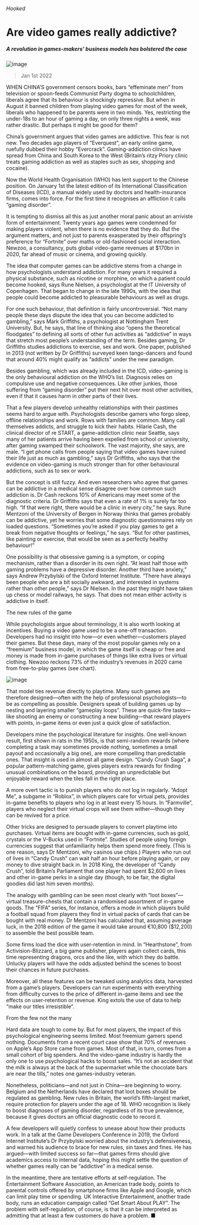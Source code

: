 ###### Hooked
# Are video games really addictive? 
##### A revolution in games-makers’ business models has bolstered the case 
![image](images/20220101_IRP001_0.jpg) 
> Jan 1st 2022 
WHEN CHINA’S government censors books, bars “effeminate men” from television or spoon-feeds Communist Party dogma to schoolchildren, liberals agree that its behaviour is shockingly repressive. But when in August it banned children from playing video games for most of the week, liberals who happened to be parents were in two minds. Yes, restricting the under-18s to an hour of gaming a day, on only three nights a week, was rather drastic. But perhaps it might be good for them?
China’s government argues that video games are addictive. This fear is not new. Two decades ago players of “Everquest”, an early online game, ruefully dubbed their hobby “Evercrack”. Gaming-addiction clinics have spread from China and South Korea to the West (Britain’s ritzy Priory clinic treats gaming addiction as well as staples such as sex, shopping and cocaine).

Now the World Health Organisation (WHO) has lent support to the Chinese position. On January 1st the latest edition of its International Classification of Diseases (ICD), a manual widely used by doctors and health-insurance firms, comes into force. For the first time it recognises an affliction it calls “gaming disorder”.
It is tempting to dismiss all this as just another moral panic about an arriviste form of entertainment. Twenty years ago games were condemned for making players violent, when there is no evidence that they do. But the argument matters, and not just to parents exasperated by their offspring’s preference for “Fortnite” over maths or old-fashioned social interaction. Newzoo, a consultancy, puts global video-game revenues at $170bn in 2020, far ahead of music or cinema, and growing quickly.
The idea that computer games can be addictive stems from a change in how psychologists understand addiction. For many years it required a physical substance, such as nicotine or morphine, on which a patient could become hooked, says Rune Nielsen, a psychologist at the IT University of Copenhagen. That began to change in the late 1990s, with the idea that people could become addicted to pleasurable behaviours as well as drugs.
For one such behaviour, that definition is fairly uncontroversial. “Not many people these days dispute the idea that you can become addicted to gambling,” says Mark Griffiths, a psychologist at Nottingham Trent University. But, he says, that line of thinking also “opens the theoretical floodgates” to defining all sorts of other fun activities as “addictive” in ways that stretch most people’s understanding of the term. Besides gaming, Dr Griffiths studies addictions to exercise, sex and work. One paper, published in 2013 (not written by Dr Griffiths) surveyed keen tango-dancers and found that around 40% might qualify as “addicts” under the new paradigm.
Besides gambling, which was already included in the ICD, video-gaming is the only behavioural addiction on the WHO’s list. Diagnosis relies on compulsive use and negative consequences. Like other junkies, those suffering from “gaming disorder” put their next hit over most other activities, even if that it causes harm in other parts of their lives.
That a few players develop unhealthy relationships with their pastimes seems hard to argue with. Psychologists describe gamers who forgo sleep, offline relationships and work. Rows with families are common. Many call themselves addicts, and struggle to kick their habits. Hilarie Cash, the clinical director of re START, a game-addiction clinic near Seattle, says many of her patients arrive having been expelled from school or university, after gaming swamped their schoolwork. The vast majority, she says, are male. “I get phone calls from people saying that video games have ruined their life just as much as gambling,” says Dr Griffiths, who says that the evidence on video-gaming is much stronger than for other behavioural addictions, such as to sex or work.
But the concept is still fuzzy. And even researchers who agree that games can be addictive in a medical sense disagree over how common such addiction is. Dr Cash reckons 10% of Americans may meet some of the diagnostic criteria. Dr Griffiths says that even a rate of 1% is surely far too high. “If that were right, there would be a clinic in every city,” he says. Rune Mentzoni of the University of Bergen in Norway thinks that games probably can be addictive, yet he worries that some diagnostic questionnaires rely on loaded questions. “Sometimes you’re asked if you play games to get a break from negative thoughts or feelings,” he says. “But for other pastimes, like painting or exercise, that would be seen as a perfectly healthy behaviour!”
One possibility is that obsessive gaming is a symptom, or coping mechanism, rather than a disorder in its own right. “At least half those with gaming problems have a depressive disorder. Another third have anxiety,” says Andrew Przybylski of the Oxford Internet Institute. “There have always been people who are a bit socially awkward, and interested in systems rather than other people,” says Dr Nielsen. In the past they might have taken up chess or model railways, he says. That does not mean either activity is addictive in itself.
The new rules of the game
While psychologists argue about terminology, it is also worth looking at incentives. Buying a video game used to be a one-off transaction. Developers had no insight into how—or even whether—customers played their games. But these days, many of the most popular games rely on a “freemium” business model, in which the game itself is cheap or free and money is made from in-game purchases of things like extra lives or virtual clothing. Newzoo reckons 73% of the industry’s revenues in 2020 came from free-to-play games (see chart).
![image](images/20220101_IRC272.png) 

That model ties revenue directly to playtime. Many such games are therefore designed—often with the help of professional psychologists—to be as compelling as possible. Designers speak of building games up by nesting and layering smaller “gameplay loops”. These are quick-fire tasks—like shooting an enemy or constructing a new building—that reward players with points, in-game items or even just a quick glow of satisfaction.
Developers mine the psychological literature for insights. One well-known result, first shown in rats in the 1950s, is that semi-random rewards (where completing a task may sometimes provide nothing, sometimes a small payout and occasionally a big one), are more compelling than predictable ones. That insight is used in almost all game design. “Candy Crush Saga”, a popular pattern-matching game, gives players extra rewards for finding unusual combinations on the board, providing an unpredictable but enjoyable reward when the tiles fall in the right place.
A more overt tactic is to punish players who do not log in regularly. “Adopt Me”, a subgame in “Roblox”, in which players care for virtual pets, provides in-game benefits to players who log in at least every 15 hours. In “Farmville”, players who neglect their virtual crops will see them wither—though they can be revived for a price.
Other tricks are designed to persuade players to convert playtime into purchases. Virtual items are bought with in-game currencies, such as gold, crystals or the V-Bucks used in “Fortnite”. Studies of people using foreign currencies suggest that unfamiliarity helps them spend more freely. (This is one reason, says Dr Mentzoni, why casinos use chips.) Players who run out of lives in “Candy Crush” can wait half an hour before playing again, or pay money to dive straight back in. In 2018 King, the developer of “Candy Crush”, told Britain’s Parliament that one player had spent $2,600 on lives and other in-game perks in a single day (though, to be fair, the digital goodies did last him seven months).
The analogy with gambling can be seen most clearly with “loot boxes”—virtual treasure-chests that contain a randomised assortment of in-game goods. The “FIFA” series, for instance, offers a mode in which players build a football squad from players they find in virtual packs of cards that can be bought with real money. Dr Mentzoni has calculated that, assuming average luck, in the 2018 edition of the game it would take around €10,800 ($12,200) to assemble the best possible team.
Some firms load the dice with user-retention in mind. In “Hearthstone”, from Activision-Blizzard, a big game publisher, players again collect cards, this time representing dragons, orcs and the like, with which they do battle. Unlucky players will have the odds adjusted behind the scenes to boost their chances in future purchases.
Moreover, all these features can be tweaked using analytics data, harvested from a game’s players. Developers can run experiments with everything from difficulty curves to the price of different in-game items and see the effects on user-retention or revenue. King extols the use of data to help “make our titles irresistible”.
From the few not the many
Hard data are tough to come by. But for most players, the impact of this psychological engineering seems limited. Most freemium gamers spend nothing. Documents from a recent court case show that 70% of revenues on Apple’s App Store came from games. Most of that, in turn, comes from a small cohort of big spenders. And the video-game industry is hardly the only one to use psychological hacks to boost sales. “It’s not an accident that the milk is always at the back of the supermarket while the chocolate bars are near the tills,” notes one games-industry veteran.
Nonetheless, politicians—and not just in China—are beginning to worry. Belgium and the Netherlands have declared that loot boxes should be regulated as gambling. New rules in Britain, the world’s fifth-largest market, require protection for players under the age of 18. WHO recognition is likely to boost diagnoses of gaming disorder, regardless of its true prevalence, because it gives doctors an official diagnostic code to record it.
A few developers will quietly confess to unease about how their products work. In a talk at the Game Developers Conference in 2019, the Oxford Internet Institute’s Dr Przybylski worried about the industry’s defensiveness, and warned his audience to brace for new rules, sin taxes and fines. He has argued—with limited success so far—that games firms should give academics access to internal data, hoping this might settle the question of whether games really can be “addictive” in a medical sense.
In the meantime, there are tentative efforts at self-regulation. The Entertainment Software Association, an American trade body, points to parental controls offered by smartphone firms like Apple and Google, which can limit play time or spending. UK Interactive Entertainment, another trade body, runs an education campaign called “Get Smart About PLAY”. The problem with self-regulation, of course, is that it can be interpreted as admitting that at least a few customers do have a problem. ■
